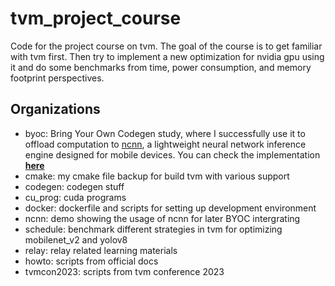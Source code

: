 # tvm_project_course
Code for the project course on tvm. The goal of the course is to get familiar with tvm first. Then try to implement a new optimization for nvidia gpu using it and do some benchmarks from time, power consumption, and memory footprint perspectives. 
## Organizations
+ byoc: Bring Your Own Codegen study, where I successfully use it to offload computation to [ncnn](https://github.com/Tencent/ncnn), a lightweight neural network inference engine designed for mobile devices.
  You can check the implementation [**here**](https://github.com/digital-nomad-cheng/tvm)
+ cmake: my cmake file backup for build tvm with various support
+ codegen: codegen stuff
+ cu_prog: cuda programs
+ docker: dockerfile and scripts for setting up development environment
+ ncnn: demo showing the usage of ncnn for later BYOC intergrating
+ schedule: benchmark different strategies in tvm for optimizing mobilenet_v2 and yolov8
+ relay: relay related learning materials
+ howto: scripts from official docs
+ tvmcon2023: scripts from tvm conference 2023
